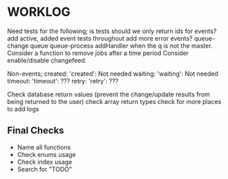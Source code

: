 # WORKLOG

Need tests for the following;
is tests
should we only return ids for events?
add active, added event tests throughout
add more error events?
queue-change
queue
queue-process addHandler when the q is not the master.
Consider a function to remove jobs after a time period
Consider enable/disable changefeed.

Non-events;
created: 'created': Not needed
waiting: 'waiting': Not needed
timeout: 'timeout': ???
retry: 'retry': ???


Check database return values (prevent the change/update results from being returned to the user)
check array return types
check for more places to add logs

## Final Checks

-   Name all functions
-   Check enums usage
-   Check index usage
-   Search for "TODO"
